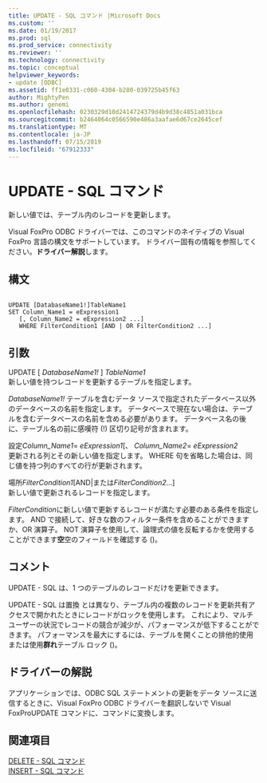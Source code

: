 ```yaml
---
title: UPDATE - SQL コマンド |Microsoft Docs
ms.custom: ''
ms.date: 01/19/2017
ms.prod: sql
ms.prod_service: connectivity
ms.reviewer: ''
ms.technology: connectivity
ms.topic: conceptual
helpviewer_keywords:
- update [ODBC]
ms.assetid: ff1e0331-c060-4304-b280-039725b45f63
author: MightyPen
ms.author: genemi
ms.openlocfilehash: 0230329d10d2414724379d4b9d38c4851a031bca
ms.sourcegitcommit: b2464064c0566590e486a3aafae6d67ce2645cef
ms.translationtype: MT
ms.contentlocale: ja-JP
ms.lasthandoff: 07/15/2019
ms.locfileid: "67912333"
---
```

# <a name="update---sql-command"></a>UPDATE - SQL コマンド
新しい値では、テーブル内のレコードを更新します。  
  
 Visual FoxPro ODBC ドライバーでは、このコマンドのネイティブの Visual FoxPro 言語の構文をサポートしています。 ドライバー固有の情報を参照してください。**ドライバー解説**します。  
  
## <a name="syntax"></a>構文  
  
```  
  
UPDATE [DatabaseName1!]TableName1  
SET Column_Name1 = eExpression1  
   [, Column_Name2 = eExpression2 ...]  
   WHERE FilterCondition1 [AND | OR FilterCondition2 ...]  
```  
  
## <a name="arguments"></a>引数  
 UPDATE [ *DatabaseName1!* ] *TableName1*  
 新しい値を持つレコードを更新するテーブルを指定します。  
  
 *DatabaseName1!* テーブルを含むデータ ソースで指定されたデータベース以外のデータベースの名前を指定します。 データベースで現在ない場合は、テーブルを含むデータベースの名前を含める必要があります。 データベース名の後に、テーブル名の前に感嘆符 (!) 区切り記号が含まれます。  
  
 設定*Column_Name1*= *eExpression1*[、 *Column_Name2*= *eExpression2*  
 更新される列とその新しい値を指定します。 WHERE 句を省略した場合は、同じ値を持つ列のすべての行が更新されます。  
  
 場所*FilterCondition1*[AND&#124;または*FilterCondition2*...]  
 新しい値で更新されるレコードを指定します。  
  
 *FilterCondition*に新しい値で更新するレコードが満たす必要のある条件を指定します。 AND で接続して、好きな数のフィルター条件を含めることができますか、OR 演算子。 NOT 演算子を使用して、論理式の値を反転するかを使用することができます**空**空のフィールドを確認する ()。  
  
## <a name="remarks"></a>コメント  
 UPDATE - SQL は、1 つのテーブルのレコードだけを更新できます。  
  
 UPDATE - SQL は置換 とは異なり、テーブル内の複数のレコードを更新共有アクセスで開かれたときにレコードがロックを使用します。 これにより、マルチ ユーザーの状況でレコードの競合が減少が、パフォーマンスが低下することができます。 パフォーマンスを最大にするには、テーブルを開くことの排他的使用または使用**群れ**テーブル ロック ()。  
  
## <a name="driver-remarks"></a>ドライバーの解説  
 アプリケーションでは、ODBC SQL ステートメントの更新をデータ ソースに送信するときに、Visual FoxPro ODBC ドライバーを翻訳しないで Visual FoxProUPDATE コマンドに、コマンドに変換します。  
  
## <a name="see-also"></a>関連項目  
 [DELETE - SQL コマンド](../../odbc/microsoft/delete-sql-command.md)   
 [INSERT - SQL コマンド](../../odbc/microsoft/insert-sql-command.md)
